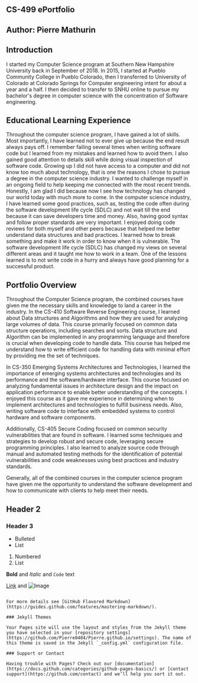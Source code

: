 ## CS-499 ePortfolio
## Author: Pierre Mathurin

## Introduction
I started my Computer Science program at Southern New Hampshire University back in September of 2018. In 2015, I started at Pueblo Community College in Pueblo Colorado, then I transferred to University of Colorado at Colorado Springs for Computer engineering intent for about a year and a half. I then decided to transfer to SNHU online to pursue my bachelor's degree in computer science with the concentration of Software engineering.

## Educational Learning Experience

Throughout the computer science program, I have gained a lot of skills. Most importantly, I have learned not to ever give up because the end result always pays off. I remember failing several times when writing software code but I learned from my mistakes and learned how to avoid them. I also gained good attention to details skill while doing visual inspection of software code. Growing up I did not have access to a computer and did not know too much about technology, that is one the reasons I chose to pursue a degree in the computer science industry. I wanted to challenge myself in an ongoing field to help keeping me connected with the most recent trends. Honestly, I am glad I did because now I see how technology has changed our world today with much more to come. In the computer science industry, I have learned some good practices, such as, testing the code often during the software development life cycle (SDLC) and not wait till the end because it can save developers time and money. Also, having good syntax and follow proper standards are very important. I enjoyed doing code reviews for both myself and other peers because that helped me better understand data structures and bad practices. I learned how to break something and make it work in order to know when it is vulnerable. The software development life cycle (SDLC) has changed my views on several different areas and it taught me how to work in a team. One of the lessons learned is to not write code in a hurry and always have good planning for a successful product.

## Portfolio Overview

Throughout the Computer Science program, the combined courses have given me the necessary skills and knowledge to land a career in the industry. In the CS-410 Software Reverse Engineering course, I learned about Data structures and Algorithms and how they are used for analyzing large volumes of data. This course primarily focused on common data structure operations, including searches and sorts. Data structure and Algorithm can be implemented in any programming language and therefore is crucial when developing code to handle data. This course has helped me understand how to write efficient code for handling data with minimal effort by providing me the set of techniques.

In CS-350 Emerging Systems Architectures and Technologies, I learned the importance of emerging systems architectures and technologies and its performance and the software/hardware interface. This course focused on analyzing fundamental issues in architecture design and the impact on application performance to enable better understanding of the concepts. I enjoyed this course as it gave me experience in determining when to implement architectures and technologies to fulfill business needs. Also, writing software code to interface with embedded systems to control hardware and software components.

Additionally, CS-405 Secure Coding focused on common security vulnerabilities that are found in software. I learned some techniques and strategies to develop robust and secure code, leveraging secure programming principles. I also learned to analyze source code through manual and automated testing methods for the identification of potential vulnerabilities and code weaknesses using best practices and industry standards.

Generally, all of the combined courses in the computer science program have given me the opportunity to understand the software development and how to communicate with clients to help meet their needs.

## Header 2
### Header 3

- Bulleted
- List

1. Numbered
2. List

**Bold** and _Italic_ and `Code` text

[Link](url) and ![Image](src)
```

For more details see [GitHub Flavored Markdown](https://guides.github.com/features/mastering-markdown/).

### Jekyll Themes

Your Pages site will use the layout and styles from the Jekyll theme you have selected in your [repository settings](https://github.com/Pierre0404/Pierre.github.io/settings). The name of this theme is saved in the Jekyll `_config.yml` configuration file.

### Support or Contact

Having trouble with Pages? Check out our [documentation](https://docs.github.com/categories/github-pages-basics/) or [contact support](https://github.com/contact) and we’ll help you sort it out.
